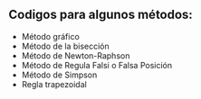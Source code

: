 ## Codigos para algunos métodos:

- Método gráfico
- Método de la bisección
- Método de Newton-Raphson
- Método de Regula Falsi o Falsa Posición
- Método de Simpson
- Regla trapezoidal
